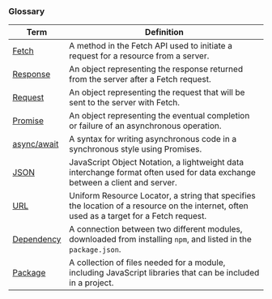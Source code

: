 ### Glossary

| Term | Definition |
| ---- | ---------- |
| [Fetch](#fetch) | A method in the Fetch API used to initiate a request for a resource from a server. |
| [Response](#response) | An object representing the response returned from the server after a Fetch request. |
| [Request](#request) | An object representing the request that will be sent to the server with Fetch. |
| [Promise](#promise) | An object representing the eventual completion or failure of an asynchronous operation. |
| [async/await](#asyncawait) | A syntax for writing asynchronous code in a synchronous style using Promises. |
| [JSON](#json) | JavaScript Object Notation, a lightweight data interchange format often used for data exchange between a client and server. |
| [URL](#url) | Uniform Resource Locator, a string that specifies the location of a resource on the internet, often used as a target for a Fetch request. |
| [Dependency](#dependency) | A connection between two different modules, downloaded from installing `npm`, and listed in the `package.json`. |
| [Package](#package) | A collection of files needed for a module, including JavaScript libraries that can be included in a project. |
